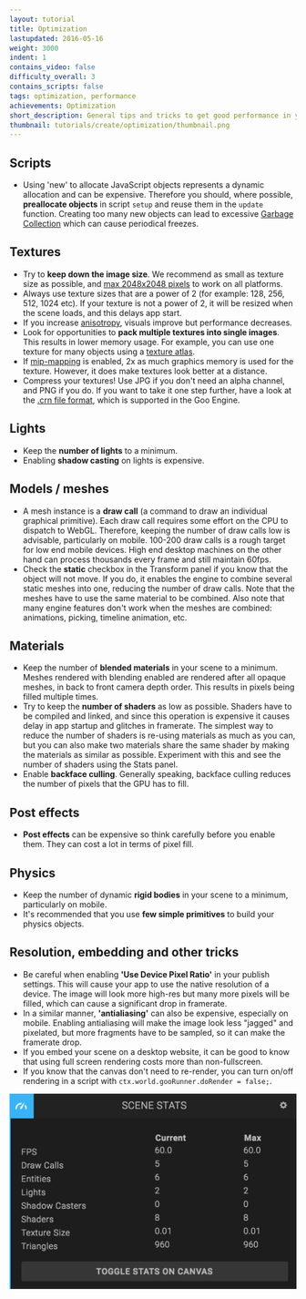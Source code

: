 ```yaml
---
layout: tutorial
title: Optimization
lastupdated: 2016-05-16
weight: 3000
indent: 1
contains_video: false
difficulty_overall: 3
contains_scripts: false
tags: optimization, performance
achievements: Optimization
short_description: General tips and tricks to get good performance in your Goo Create scene.
thumbnail: tutorials/create/optimization/thumbnail.png
---
```

## Scripts

* Using 'new' to allocate JavaScript objects represents a dynamic allocation and can be expensive. Therefore you should, where possible, **preallocate objects** in script `setup` and reuse them in the `update` function. Creating too many new objects can lead to excessive [Garbage Collection](https://en.wikipedia.org/wiki/Garbage_collection_(computer_science)) which can cause periodical freezes.

## Textures

* Try to **keep down the image size**. We recommend as small as texture size as possible, and [max 2048x2048 pixels](http://codeflow.org/entries/2013/feb/22/how-to-write-portable-webgl/#what-are-safe-texture-sizes) to work on all platforms.
* Always use texture sizes that are a power of 2 (for example: 128, 256, 512, 1024 etc). If your texture is not a power of 2, it will be resized when the scene loads, and this delays app start.
* If you increase [anisotropy](https://en.wikipedia.org/wiki/Anisotropic_filtering), visuals improve but performance decreases.
* Look for opportunities to **pack multiple textures into single images**. This results in lower memory usage. For example, you can use one texture for many objects using a [texture atlas](https://en.wikipedia.org/wiki/Texture_atlas).
* If [mip-mapping](https://en.wikipedia.org/wiki/Mipmap) is enabled, 2x as much graphics memory is used for the texture. However, it does make textures look better at a distance.
* Compress your textures! Use JPG if you don't need an alpha channel, and PNG if you do. If you want to take it one step further, have a look at the [.crn file format](https://code.google.com/archive/p/crunch/), which is supported in the Goo Engine.

## Lights

* Keep the **number of lights** to a minimum.
* Enabling **shadow casting** on lights is expensive.

## Models / meshes

* A mesh instance is a **draw call** (a command to draw an individual graphical primitive). Each draw call requires some effort on the CPU to dispatch to WebGL. Therefore, keeping the number of draw calls low is advisable, particularly on mobile. 100-200 draw calls is a rough target for low end mobile devices. High end desktop machines on the other hand can process thousands every frame and still maintain 60fps.
* Check the **static** checkbox in the Transform panel if you know that the object will not move. If you do, it enables the engine to combine several static meshes into one, reducing the number of draw calls. Note that the meshes have to use the same material to be combined. Also note that many engine features don't work when the meshes are combined: animations, picking, timeline animation, etc.

## Materials

* Keep the number of **blended materials** in your scene to a minimum. Meshes rendered with blending enabled are rendered after all opaque meshes, in back to front camera depth order. This results in pixels being filled multiple times.
* Try to keep the **number of shaders** as low as possible. Shaders have to be compiled and linked, and since this operation is expensive it causes delay in app startup and glitches in framerate. The simplest way to reduce the number of shaders is re-using materials as much as you can, but you can also make two materials share the same shader by making the materials as similar as possible. Experiment with this and see the number of shaders using the Stats panel.
* Enable **backface culling**. Generally speaking, backface culling reduces the number of pixels that the GPU has to fill.

## Post effects

* **Post effects** can be expensive so think carefully before you enable them. They can cost a lot in terms of pixel fill.

## Physics

* Keep the number of dynamic **rigid bodies** in your scene to a minimum, particularly on mobile.
* It's recommended that you use **few simple primitives** to build your physics objects.

## Resolution, embedding and other tricks

* Be careful when enabling **'Use Device Pixel Ratio'** in your publish settings. This will cause your app to use the native resolution of a device. The image will look more high-res but many more pixels will be filled, which can cause a significant drop in framerate.
* In a similar manner, **'antialiasing'** can also be expensive, especially on mobile. Enabling antialiasing will make the image look less "jagged" and pixelated, but more fragments have to be sampled, so it can make the framerate drop.
* If you embed your scene on a desktop website, it can be good to know that using full screen rendering costs more than non-fullscreen.
* If you know that the canvas don't need to re-render, you can turn on/off rendering in a script with `ctx.world.gooRunner.doRender = false;`.

![](statspanel.png)